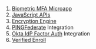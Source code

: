 1. [Biometric MFA Microapp](https://github.com/openinfer/PrivateIdentity/wiki/Biometric-MFA-Microapp-Tutorial)
1. [JavaScript APIs](https://github.com/openinfer/PrivateIdentity/wiki/JavaScript-API)
1. [Encryption Engine](https://github.com/openinfer/PrivateIdentity/wiki/Encryption-Engine-setup)
1. [PINGFederate](https://github.com/openinfer/PrivateIdentity/wiki/PingFederate-Tutorial) Integration
1. [Okta IdP Factor Auth](https://github.com/openinfer/PrivateIdentity/wiki/Okta-IdP-Factor-Auth-Integration) Integration 
1. [Verified Enroll](https://github.com/openinfer/PrivateIdentity/wiki/Verified-Enroll) 

